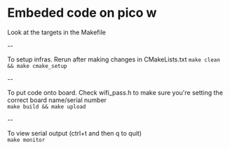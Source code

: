 # Embeded code on pico w

Look at the targets in the Makefile

--

To setup infras. Rerun after making changes in CMakeLists.txt
`make clean && make cmake_setup`  

--

To put code onto board. Check wifi_pass.h to make sure you're setting the correct board name/serial number  
`make build && make upload`

--

To view serial output (ctrl+t and then q to quit)  
`make monitor`
